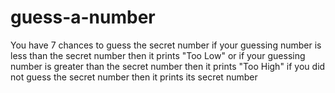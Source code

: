 # guess-a-number
You have 7 chances to guess the secret number
if your guessing number is less than the secret number then it prints "Too Low"
or if your guessing number is greater than the secret number then it prints "Too High"
if you did not guess the secret number then it prints its secret number
